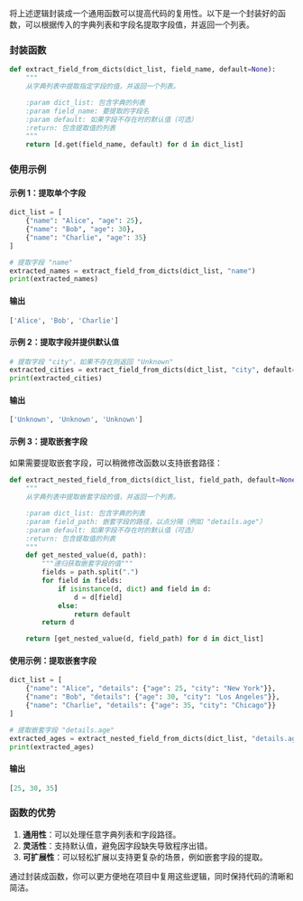 将上述逻辑封装成一个通用函数可以提高代码的复用性。以下是一个封装好的函数，可以根据传入的字典列表和字段名提取字段值，并返回一个列表。

### 封装函数
```python
def extract_field_from_dicts(dict_list, field_name, default=None):
    """
    从字典列表中提取指定字段的值，并返回一个列表。

    :param dict_list: 包含字典的列表
    :param field_name: 要提取的字段名
    :param default: 如果字段不存在时的默认值（可选）
    :return: 包含提取值的列表
    """
    return [d.get(field_name, default) for d in dict_list]
```

### 使用示例
#### 示例 1：提取单个字段
```python
dict_list = [
    {"name": "Alice", "age": 25},
    {"name": "Bob", "age": 30},
    {"name": "Charlie", "age": 35}
]

# 提取字段 "name"
extracted_names = extract_field_from_dicts(dict_list, "name")
print(extracted_names)
```

#### 输出
```python
['Alice', 'Bob', 'Charlie']
```

#### 示例 2：提取字段并提供默认值
```python
# 提取字段 "city"，如果不存在则返回 "Unknown"
extracted_cities = extract_field_from_dicts(dict_list, "city", default="Unknown")
print(extracted_cities)
```

#### 输出
```python
['Unknown', 'Unknown', 'Unknown']
```

#### 示例 3：提取嵌套字段
如果需要提取嵌套字段，可以稍微修改函数以支持嵌套路径：
```python
def extract_nested_field_from_dicts(dict_list, field_path, default=None):
    """
    从字典列表中提取嵌套字段的值，并返回一个列表。

    :param dict_list: 包含字典的列表
    :param field_path: 嵌套字段的路径，以点分隔（例如 "details.age"）
    :param default: 如果字段不存在时的默认值（可选）
    :return: 包含提取值的列表
    """
    def get_nested_value(d, path):
        """递归获取嵌套字段的值"""
        fields = path.split(".")
        for field in fields:
            if isinstance(d, dict) and field in d:
                d = d[field]
            else:
                return default
        return d

    return [get_nested_value(d, field_path) for d in dict_list]
```

#### 使用示例：提取嵌套字段
```python
dict_list = [
    {"name": "Alice", "details": {"age": 25, "city": "New York"}},
    {"name": "Bob", "details": {"age": 30, "city": "Los Angeles"}},
    {"name": "Charlie", "details": {"age": 35, "city": "Chicago"}}
]

# 提取嵌套字段 "details.age"
extracted_ages = extract_nested_field_from_dicts(dict_list, "details.age")
print(extracted_ages)
```

#### 输出
```python
[25, 30, 35]
```

### 函数的优势
1. **通用性**：可以处理任意字典列表和字段路径。
2. **灵活性**：支持默认值，避免因字段缺失导致程序出错。
3. **可扩展性**：可以轻松扩展以支持更复杂的场景，例如嵌套字段的提取。

通过封装成函数，你可以更方便地在项目中复用这些逻辑，同时保持代码的清晰和简洁。